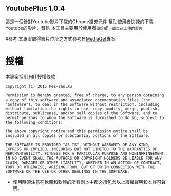 ## YoutubePlus 1.0.4
這是一個針對Youtube影片下載的Chrome擴充元件
幫助使用者快速的下載Youtube的影片、音軌
本工具主要用於使用者`備份`或`下載自己上傳的影片`

#參考
本專案取得影片位址之方式參考自[MediaGet](https://github.com/XuPeiYao/MediaGet)專案

# 授權
本專案採用 MIT授權條款

```
Copyright (C) 2015 Pei-Yao,Xu

Permission is hereby granted, free of charge, to any person obtaining a copy of this software and associated documentation files (the "Software"), to deal in the Software without restriction, including without limitation the rights to use, copy, modify, merge, publish, distribute, sublicense, and/or sell copies of the Software, and to permit persons to whom the Software is furnished to do so, subject to the following conditions:

The above copyright notice and this permission notice shall be included in all copies or substantial portions of the Software.

THE SOFTWARE IS PROVIDED "AS IS", WITHOUT WARRANTY OF ANY KIND, EXPRESS OR IMPLIED, INCLUDING BUT NOT LIMITED TO THE WARRANTIES OF MERCHANTABILITY, FITNESS FOR A PARTICULAR PURPOSE AND NONINFRINGEMENT. IN NO EVENT SHALL THE AUTHORS OR COPYRIGHT HOLDERS BE LIABLE FOR ANY CLAIM, DAMAGES OR OTHER LIABILITY, WHETHER IN AN ACTION OF CONTRACT, TORT OR OTHERWISE, ARISING FROM, OUT OF OR IN CONNECTION WITH THE SOFTWARE OR THE USE OR OTHER DEALINGS IN THE SOFTWARE.
```

* 使用時須注意在軟體和軟體的所有副本中都必須包含以上版權聲明和本許可聲明。
